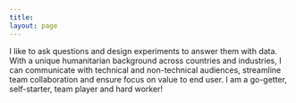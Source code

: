 ```yaml
---
title: 
layout: page
---
```


I like to ask questions and design experiments to answer them with data. With a unique humanitarian background across countries and industries, I can communicate with technical and non-technical audiences, streamline team collaboration and ensure focus on value to end user. I am a go-getter, self-starter, team player and hard worker!

